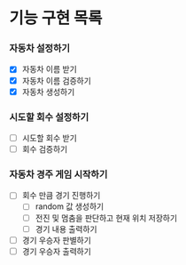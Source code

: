 # 기능 구현 목록
### 자동차 설정하기
- [x] 자동차 이름 받기
- [x] 자동차 이름 검증하기
- [x] 자동차 생성하기

### 시도할 회수 설정하기
- [ ] 시도할 회수 받기
- [ ] 회수 검증하기

### 자동차 경주 게임 시작하기
- [ ] 회수 만큼 경기 진행하기 
  - [ ] random 값 생성하기
  - [ ] 전진 및 멈춤을 판단하고 현재 위치 저장하기
  - [ ] 경기 내용 출력하기
- [ ] 경기 우승자 판별하기
- [ ] 경기 우승자 출력하기
